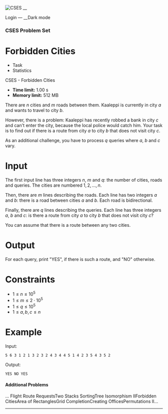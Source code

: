 ![CSES](/logo.png?1) __

Login — __Dark mode

### CSES Problem Set

# Forbidden Cities

  * Task
  * Statistics

CSES - Forbidden Cities

  * **Time limit:** 1.00 s
  * **Memory limit:** 512 MB

There are $n$ cities and $m$ roads between them. Kaaleppi is currently in city
$a$ and wants to travel to city $b$.

However, there is a problem: Kaaleppi has recently robbed a bank in city $c$
and can't enter the city, because the local police would catch him. Your task
is to find out if there is a route from city $a$ to city $b$ that does not
visit city $c$.

As an additional challenge, you have to process $q$ queries where $a$, $b$ and
$c$ vary.

# Input

The first input line has three integers $n$, $m$ and $q$: the number of
cities, roads and queries. The cities are numbered $1,2,\dots,n$.

Then, there are $m$ lines describing the roads. Each line has two integers $a$
and $b$: there is a road between cities $a$ and $b$. Each road is
bidirectional.

Finally, there are $q$ lines describing the queries. Each line has three
integers $a$, $b$ and $c$: is there a route from city $a$ to city $b$ that
does not visit city $c$?

You can assume that there is a route between any two cities.

# Output

For each query, print "YES", if there is such a route, and "NO" otherwise.

# Constraints

  * $1 \le n \le 10^5$
  * $1 \le m \le 2 \cdot 10^5$
  * $1 \le q \le 10^5$
  * $1 \le a,b,c \le n$

# Example

Input:

``` 5 6 3 1 2 1 3 2 3 2 4 3 4 4 5 1 4 2 3 5 4 3 5 2 ```

Output:

``` YES NO YES ```

#### Additional Problems

... Flight Route RequestsTwo Stacks SortingTree Isomorphism IIForbidden
CitiesArea of RectanglesGrid CompletionCreating OfficesPermutations II...

* * *

